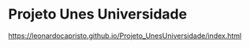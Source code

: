 # Projeto Unes Universidade

https://leonardocapristo.github.io/Projeto_UnesUniversidade/index.html
